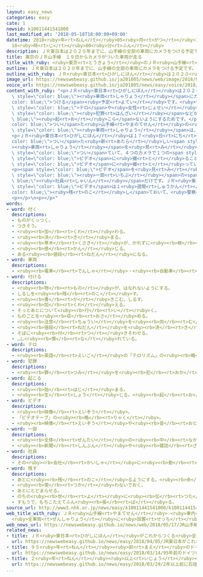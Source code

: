 ```yaml
---
layout: easy_news
categories: easy
cate: 1
newsid: k10011441541000
last_modified_at: '2018-05-18T18:00:00+09:00'
datetime: 2018<ruby>年<rt>ねん</rt></ruby>05<ruby>月<rt>がつ</rt></ruby>18<ruby>日<rt>にち</rt></ruby>
  18<ruby>時<rt>じ</rt></ruby>00<ruby>分<rt>ふん</rt></ruby>
description: ＪＲ東日本は２０２０年までに、山手線の全部の車両にカメラをつける予定です。
title: 東京のＪＲ山手線　１９日からカメラがついた車両が走る
title_with_ruby: <ruby>東京<rt>とうきょう</rt></ruby>のＪＲ<ruby>山手線<rt>やまのてせん</rt></ruby>　１９<ruby>日<rt>にち</rt></ruby>からカメラがついた<ruby>車両<rt>しゃりょう</rt></ruby>が<ruby>走<rt>はし</rt></ruby>る
outline: ＪＲ東日本は２０２０年までに、山手線の全部の車両にカメラをつける予定です。
outline_with_ruby: ＪＲ<ruby>東日本<rt>ひがしにほん</rt></ruby>は２０２０<ruby>年<rt>ねん</rt></ruby>までに、<ruby>山手線<rt>やまのてせん</rt></ruby>の<ruby>全部<rt>ぜんぶ</rt></ruby>の<ruby>車両<rt>しゃりょう</rt></ruby>にカメラをつける<ruby>予定<rt>よてい</rt></ruby>です。
image_url: https://newswebeasy.github.io/ja201805/news/web/image/2018/05/17/K10011441541_1805171201_1805171204_01_02.jpg
voice_url: https://newswebeasy.github.io/ja201805/news/easy/voice/2018/05/18/k10011441541000.mp4
content_with_ruby: "<p>ＪＲ<ruby>東日本<rt>ひがしにほん</rt></ruby>は２０２０<ruby>年<rt>ねん</rt></ruby>までに、<ruby>山手線<rt>やまのてせん</rt></ruby>の<ruby>全部<rt>ぜんぶ</rt></ruby>の<span\
  \ style=\"color: blue;\"><ruby>車両<rt>しゃりょう</rt></ruby></span>にカメラを<span style=\"\
  color: blue;\">つける</span><ruby>予定<rt>よてい</rt></ruby>です。<ruby>電車<rt>でんしゃ</rt></ruby>の<ruby>中<rt>なか</rt></ruby>で<span\
  \ style=\"color: blue;\">テロ</span>や<ruby>女性<rt>じょせい</rt></ruby>の<ruby>体<rt>からだ</rt></ruby>を<ruby>触<rt>さわ</rt></ruby>る<span\
  \ style=\"color: blue;\"><ruby>犯罪<rt>はんざい</rt></ruby></span>などが<span style=\"color:\
  \ blue;\"><ruby>起<rt>お</rt></ruby>こら</span>ないようにするためです。</p>\n<p>カメラが<span style=\"\
  color: blue;\">つい</span>た<ruby>山手線<rt>やまのてせん</rt></ruby>の<ruby>新<rt>あたら</rt></ruby>しい<span\
  \ style=\"color: blue;\"><ruby>車両<rt>しゃりょう</rt></ruby></span>は、１９<ruby>日<rt>にち</rt></ruby>から<ruby>走<rt>はし</rt></ruby>る<ruby>予定<rt>よてい</rt></ruby>です。</p>\n\
  <p>ＪＲ<ruby>東日本<rt>ひがしにほん</rt></ruby>は１７<ruby>日<rt>にち</rt></ruby>、カメラが<span style=\"\
  color: blue;\">つい</span>た<ruby>新<rt>あたら</rt></ruby>しい<span style=\"color: blue;\"\
  ><ruby>車両<rt>しゃりょう</rt></ruby></span>を<ruby>見<rt>み</rt></ruby>せました。カメラはドアの<ruby>上<rt>うえ</rt></ruby>に<span\
  \ style=\"color: blue;\">つい</span>ていて、４つのカメラで１つの<span style=\"color: blue;\"><ruby>車両<rt>しゃりょう</rt></ruby></span>の<ruby>中<rt>なか</rt></ruby>を<ruby>全部<rt>ぜんぶ</rt></ruby><span\
  \ style=\"color: blue;\">ビデオ</span>に<ruby>撮<rt>と</rt></ruby>ることができます。カメラの<ruby>横<rt>よこ</rt></ruby>には、<span\
  \ style=\"color: blue;\">ビデオ</span>に<ruby>撮<rt>と</rt></ruby>っていると<ruby>書<rt>か</rt></ruby>いてあります。</p>\n\
  <p><span style=\"color: blue;\">ビデオ</span>を<ruby>見<rt>み</rt></ruby>ることができる<ruby>人<rt>ひと</rt></ruby>は<span\
  \ style=\"color: blue;\"><ruby>一部<rt>いちぶ</rt></ruby></span>の<span style=\"color:\
  \ blue;\"><ruby>社員<rt>しゃいん</rt></ruby></span>だけです。ＪＲ<ruby>東日本<rt>ひがしにほん</rt></ruby>によると、<span\
  \ style=\"color: blue;\">ビデオ</span>は１<ruby>週間<rt>しゅうかん</rt></ruby>ぐらい<span style=\"\
  color: blue;\"><ruby>残<rt>のこ</rt></ruby>し</span>ておいて、<ruby>警察<rt>けいさつ</rt></ruby>に<ruby>頼<rt>たの</rt></ruby>まれた<ruby>場合<rt>ばあい</rt></ruby>、<ruby>見<rt>み</rt></ruby>せることもあります。</p>\n\
  <p></p>\n<p></p>"
words:
- word: 付く
  descriptions:
  - ものがくっつく。
  - つきそう。
  - <ruby><rb>加</rb><rt>くわ</rt></ruby>わる。
  - <ruby><rb>決</rb><rt>き</rt></ruby>まる。
  - <ruby><rb>草木</rb><rt>くさき</rt></ruby>が、かれずに<ruby><rb>根</rb><rt>ね</rt></ruby>をおろす。
  - <ruby><rb>感</rb><rt>かん</rt></ruby>じる。
  - ある<ruby><rb>値段</rb><rt>ねだん</rt></ruby>になる。
- word: 車両
  descriptions:
  - <ruby><rb>電車</rb><rt>でんしゃ</rt></ruby>・<ruby><rb>自動車</rb><rt>じどうしゃ</rt></ruby>などのこと。また、その<ruby><rb>一台</rb><rt>いちだい</rt></ruby><ruby><rb>一台</rb><rt>いちだい</rt></ruby>。
- word: 付ける
  descriptions:
  - <ruby><rb>物</rb><rt>もの</rt></ruby>が、はなれないようにする。
  - しるしを<ruby><rb>残</rb><rt>のこ</rt></ruby>す。
  - <ruby><rb>書</rb><rt>か</rt></ruby>きこむ。しるす。
  - <ruby><rb>加</rb><rt>くわ</rt></ruby>える。
  - そっとあとについて<ruby><rb>行</rb><rt>い</rt></ruby>く。
  - ものごとを<ruby><rb>収</rb><rt>おさ</rt></ruby>める。
  - <ruby><rb>注意</rb><rt>ちゅうい</rt></ruby>を<ruby><rb>向</rb><rt>む</rt></ruby>ける。
  - <ruby><rb>値段</rb><rt>ねだん</rt></ruby>を<ruby><rb>決</rb><rt>き</rt></ruby>める。
  - そばに<ruby><rb>付</rb><rt>つ</rt></ruby>きそわせる。
  - …し<ruby><rb>慣</rb><rt>な</rt></ruby>れている。
- word: テロ
  descriptions:
  - <ruby><rb>英語</rb><rt>えいご</rt></ruby>の「テロリズム」の<ruby><rb>略</rb><rt>りゃく</rt></ruby>。<ruby><rb>政治的</rb><rt>せいじてき</rt></ruby>な<ruby><rb>目的</rb><rt>もくてき</rt></ruby>を<ruby><rb>成</rb><rt>な</rt></ruby>しとげるためには、<ruby><rb>人</rb><rt>ひと</rt></ruby>の<ruby><rb>命</rb><rt>いのち</rt></ruby>をうばうような<ruby><rb>暴力</rb><rt>ぼうりょく</rt></ruby>を<ruby><rb>使</rb><rt>つか</rt></ruby>ってもよいとする<ruby><rb>考</rb><rt>かんが</rt></ruby>え。また、そのような<ruby><rb>考</rb><rt>かんが</rt></ruby>えで<ruby><rb>起</rb><rt>お</rt></ruby>こす<ruby><rb>事件</rb><rt>じけん</rt></ruby>。
- word: 犯罪
  descriptions:
  - <ruby><rb>罪</rb><rt>つみ</rt></ruby>を<ruby><rb>犯</rb><rt>おか</rt></ruby>すこと。<ruby><rb>法律</rb><rt>ほうりつ</rt></ruby>を<ruby><rb>破</rb><rt>やぶ</rt></ruby>ること。また、<ruby><rb>犯</rb><rt>おか</rt></ruby>した<ruby><rb>罪</rb><rt>つみ</rt></ruby>。
- word: 起こる
  descriptions:
  - <ruby><rb>始</rb><rt>はじ</rt></ruby>まる。
  - <ruby><rb>生</rb><rt>しょう</rt></ruby>じる。<ruby><rb>起</rb><rt>お</rt></ruby>きる。
- word: ビデオ
  descriptions:
  - <ruby><rb>映像</rb><rt>えいぞう</rt></ruby>。
  - 「ビデオテープ」の<ruby><rb>略</rb><rt>りゃく</rt></ruby>。
  - <ruby><rb>映像</rb><rt>えいぞう</rt></ruby>や<ruby><rb>音</rb><rt>おと</rt></ruby>を、<ruby><rb>磁気</rb><rt>じき</rt></ruby>テープに<ruby><rb>記録</rb><rt>きろく</rt></ruby>したり<ruby><rb>再生</rb><rt>さいせい</rt></ruby>したりする<ruby><rb>装置</rb><rt>そうち</rt></ruby>。
- word: 一部
  descriptions:
  - <ruby><rb>全体</rb><rt>ぜんたい</rt></ruby>の<ruby><rb>中</rb><rt>なか</rt></ruby>の、ある<ruby><rb>部分</rb><rt>ぶぶん</rt></ruby>。
  - <ruby><rb>新聞</rb><rt>しんぶん</rt></ruby>や<ruby><rb>雑誌</rb><rt>ざっし</rt></ruby>などを<ruby><rb>数</rb><rt>かぞ</rt></ruby>えるときの、<ruby><rb>一</rb><rt>ひと</rt></ruby>つ。
- word: 社員
  descriptions:
  - その<ruby><rb>会社</rb><rt>かいしゃ</rt></ruby>に<ruby><rb>勤</rb><rt>つと</rt></ruby>めている<ruby><rb>人</rb><rt>ひと</rt></ruby>。<ruby><rb>会社員</rb><rt>かいしゃいん</rt></ruby>。
- word: 残す
  descriptions:
  - あとに<ruby><rb>残</rb><rt>のこ</rt></ruby>るようにする。<ruby><rb>余</rb><rt>あま</rt></ruby>す。
  - <ruby><rb>使</rb><rt>つか</rt></ruby>わないでおく。
  - あとにとどまらせる。
  - のちの<ruby><rb>世</rb><rt>よ</rt></ruby>に<ruby><rb>伝</rb><rt>つた</rt></ruby>える。
  - すもうで、もちこたえてふん<ruby><rb>張</rb><rt>ば</rt></ruby>る。
source_url: http://www3.nhk.or.jp/news/easy/k10011441541000/k10011441541000.html
web_title_with_ruby: ＪＲ<ruby>山手線<rt>やまてせん</rt></ruby> <ruby>車内<rt>しゃない</rt></ruby>の<ruby>防犯<rt>ぼうはん</rt></ruby><ruby>カメラ<rt>かめら</rt></ruby>
  <ruby>全車両<rt>ぜんしゃりょう</rt></ruby>に<ruby>設置<rt>せっち</rt></ruby>へ
web_news_url: https://newswebeasy.github.io/news/web/2018/05/17/JR山手線-車内の防犯カメラ-全車両に設置へ
related_news:
- title: ＪＲ<ruby>東日本<rt>ひがしにほん</rt></ruby>がこれからつくる<ruby>全部<rt>ぜんぶ</rt></ruby>の<ruby>電車<rt>でんしゃ</rt></ruby>にカメラを<ruby>付<rt>つ</rt></ruby>ける
  url: https://newswebeasy.github.io/news/easy/2018/04/05/JR東日本がこれからつくる全部の電車にカメラを付ける
- title: ９５<ruby>年<rt>ねん</rt></ruby><ruby>前<rt>まえ</rt></ruby>のドイツのカメラが３<ruby>億<rt>おく</rt></ruby><ruby>円<rt>えん</rt></ruby><ruby>以上<rt>いじょう</rt></ruby>になる
  url: https://newswebeasy.github.io/news/easy/2018/03/14/95年前のドイツのカメラが3億円以上になる
- title: ２<ruby>年<rt>ねん</rt></ruby><ruby>以上<rt>いじょう</rt></ruby><ruby>前<rt>まえ</rt></ruby>に<ruby>石垣島<rt>いしがきじま</rt></ruby>でなくしたカメラが<ruby>台湾<rt>たいわん</rt></ruby>で<ruby>見<rt>み</rt></ruby>つかる
  url: https://newswebeasy.github.io/news/easy/2018/03/29/2年以上前に石垣島でなくしたカメラが台湾で見つかる
...
```

